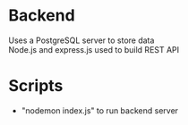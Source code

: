 # Backend

Uses a PostgreSQL server to store data\
Node.js and express.js used to build REST API

# Scripts

- "nodemon index.js" to run backend server

